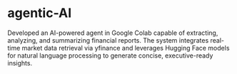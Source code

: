 # agentic-AI
Developed an AI-powered agent in Google Colab capable of extracting, analyzing, and summarizing financial reports. The system integrates real-time market data retrieval via yfinance and leverages Hugging Face models for natural language processing to generate concise, executive-ready insights.
